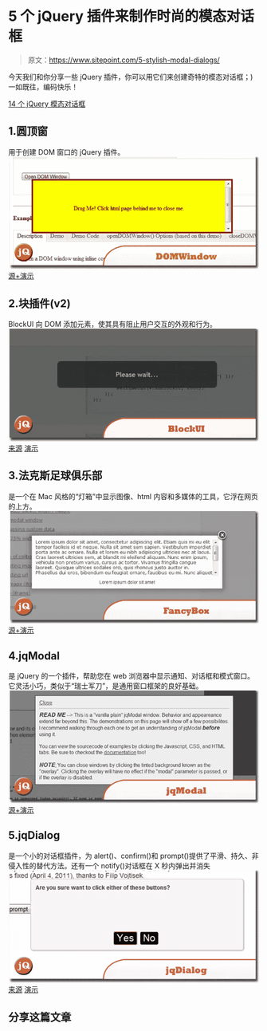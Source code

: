 # 5 个 jQuery 插件来制作时尚的模态对话框

> 原文：<https://www.sitepoint.com/5-stylish-modal-dialogs/>

今天我们和你分享一些 jQuery 插件，你可以用它们来创建奇特的模态对话框；)一如既往，编码快乐！

[14 个 jQuery 模态对话框](http://www.jquery4u.com/windows/14-jquery-modal-dialog-boxes/)

## 1.圆顶窗

用于创建 DOM 窗口的 jQuery 插件。
[![DOMWindow](img/08a72eeb66a3e37898a9d363492da962.png)](http://swip.codylindley.com/DOMWindowDemo.html) 
[源+演示](http://swip.codylindley.com/DOMWindowDemo.html)

## 2.块插件(v2)

BlockUI 向 DOM 添加元素，使其具有阻止用户交互的外观和行为。
[![BlockUIPlugin](img/160f87066a7dabd7d3b3842f91547792.png)](http://malsup.com/jquery/block/#download) 
[来源](http://malsup.com/jquery/block/#download) [演示](http://malsup.com/jquery/block/#demos)

## 3.法克斯足球俱乐部

是一个在 Mac 风格的“灯箱”中显示图像、html 内容和多媒体的工具，它浮在网页的上方。
[![FancyBox](img/7631a86b5717e358fe502eaae5ca3cdd.png)](http://fancybox.net/) 
[源+演示](http://fancybox.net/)

## 4.jqModal

是 jQuery 的一个插件，帮助您在 web 浏览器中显示通知、对话框和模式窗口。它灵活小巧，类似于“瑞士军刀”，是通用窗口框架的良好基础。
[![jqModal](img/316f6aeb62fbf2a3897b42078bb28f1a.png)](http://dev.iceburg.net/jquery/jqModal/) 
[源+演示](http://dev.iceburg.net/jquery/jqModal/)

## 5.jqDialog

是一个小的对话框插件，为 alert()、confirm()和 prompt()提供了平滑、持久、非侵入性的替代方法。还有一个 notify()对话框在 X 秒内弹出并消失
[![jqDialog](img/7cd64d813c2b262439d4411c8fe2f2f6.png)](https://github.com/knadh/jqdialog) 
[来源](https://github.com/knadh/jqdialog) [演示](http://kailashnadh.name/code/jqdialog/)

## 分享这篇文章